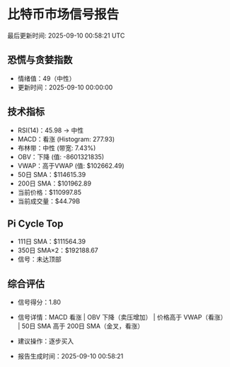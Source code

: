 # 比特币市场信号报告

最后更新时间: 2025-09-10 00:58:21 UTC

## 恐慌与贪婪指数
- 情绪值：49（中性）
- 更新时间：2025-09-10 00:00:00

## 技术指标
- RSI(14)：45.98 → 中性
- MACD：看涨 (Histogram: 277.93)
- 布林带：中性 (带宽: 7.43%)
- OBV：下降 (值: -8601321835)
- VWAP：高于VWAP (值: $102662.49)
- 50日 SMA：$114615.39
- 200日 SMA：$101962.89
- 当前价格：$110997.85
- 当前成交量：$44.79B

## Pi Cycle Top
- 111日 SMA：$111564.39
- 350日 SMA×2：$192188.67
- 信号：未达顶部

## 综合评估
- 信号得分：1.80
- 信号详情：MACD 看涨 | OBV 下降（卖压增加） | 价格高于 VWAP（看涨） | 50日 SMA 高于 200日 SMA（金叉，看涨）
- 建议操作：逐步买入

- 报告生成时间：2025-09-10 00:58:21